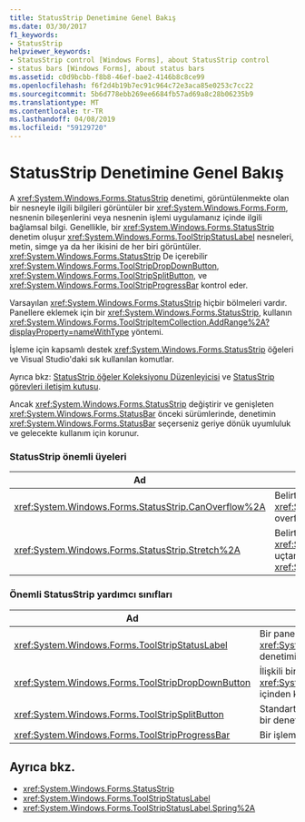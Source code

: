 ```yaml
---
title: StatusStrip Denetimine Genel Bakış
ms.date: 03/30/2017
f1_keywords:
- StatusStrip
helpviewer_keywords:
- StatusStrip control [Windows Forms], about StatusStrip control
- status bars [Windows Forms], about status bars
ms.assetid: c0d9bcbb-f8b8-46ef-bae2-4146b8c8ce99
ms.openlocfilehash: f6f2d4b19b7ec91c964c72e3aca85e0253c7cc22
ms.sourcegitcommit: 5b6d778ebb269ee6684fb57ad69a8c28b06235b9
ms.translationtype: MT
ms.contentlocale: tr-TR
ms.lasthandoff: 04/08/2019
ms.locfileid: "59129720"
---
```

# <a name="statusstrip-control-overview"></a>StatusStrip Denetimine Genel Bakış
A <xref:System.Windows.Forms.StatusStrip> denetimi, görüntülenmekte olan bir nesneyle ilgili bilgileri görüntüler bir <xref:System.Windows.Forms.Form>, nesnenin bileşenlerini veya nesnenin işlemi uygulamanız içinde ilgili bağlamsal bilgi. Genellikle, bir <xref:System.Windows.Forms.StatusStrip> denetim oluşur <xref:System.Windows.Forms.ToolStripStatusLabel> nesneleri, metin, simge ya da her ikisini de her biri görüntüler. <xref:System.Windows.Forms.StatusStrip> De içerebilir <xref:System.Windows.Forms.ToolStripDropDownButton>, <xref:System.Windows.Forms.ToolStripSplitButton>, ve <xref:System.Windows.Forms.ToolStripProgressBar> kontrol eder.  
  
 Varsayılan <xref:System.Windows.Forms.StatusStrip> hiçbir bölmeleri vardır. Panellere eklemek için bir <xref:System.Windows.Forms.StatusStrip>, kullanın <xref:System.Windows.Forms.ToolStripItemCollection.AddRange%2A?displayProperty=nameWithType> yöntemi.  
  
 İşleme için kapsamlı destek <xref:System.Windows.Forms.StatusStrip> öğeleri ve Visual Studio'daki sık kullanılan komutlar.  
  
 Ayrıca bkz: [StatusStrip öğeler Koleksiyonu Düzenleyicisi](https://docs.microsoft.com/previous-versions/visualstudio/visual-studio-2010/ms233631(v=vs.100)) ve [StatusStrip görevleri iletişim kutusu](https://docs.microsoft.com/previous-versions/visualstudio/visual-studio-2010/ms233642(v=vs.100)).  
  
 Ancak <xref:System.Windows.Forms.StatusStrip> değiştirir ve genişleten <xref:System.Windows.Forms.StatusBar> önceki sürümlerinde, denetimin <xref:System.Windows.Forms.StatusBar> seçerseniz geriye dönük uyumluluk ve gelecekte kullanım için korunur.  
  
### <a name="important-statusstrip-members"></a>StatusStrip önemli üyeleri  
  
|Ad|Açıklama|  
|----------|-----------------|  
|<xref:System.Windows.Forms.StatusStrip.CanOverflow%2A>|Belirten bir değeri alır veya ayarlar olmadığını <xref:System.Windows.Forms.StatusStrip> overflow işlevselliği destekler.|  
|<xref:System.Windows.Forms.StatusStrip.Stretch%2A>|Belirten bir değeri alır veya ayarlar olmadığını <xref:System.Windows.Forms.StatusStrip> uzatır uçtan uca içinde kendi <xref:System.Windows.Forms.ToolStripContainer>.|  
  
### <a name="important-statusstrip-companion-classes"></a>Önemli StatusStrip yardımcı sınıfları  
  
|Ad|Açıklama|  
|----------|-----------------|  
|<xref:System.Windows.Forms.ToolStripStatusLabel>|Bir panel içinde temsil eden bir <xref:System.Windows.Forms.StatusStrip> denetimi.|  
|<xref:System.Windows.Forms.ToolStripDropDownButton>|İlişkili bir görüntüler <xref:System.Windows.Forms.ToolStripDropDown> içinden kullanıcı tek bir öğe seçebilir.|  
|<xref:System.Windows.Forms.ToolStripSplitButton>|Standart bir düğme ve bir açılan menü iki parçalı bir denetimi temsil eder.|  
|<xref:System.Windows.Forms.ToolStripProgressBar>|Bir işlemi tamamlama durumunu görüntüler.|  
  
## <a name="see-also"></a>Ayrıca bkz.

- <xref:System.Windows.Forms.StatusStrip>
- <xref:System.Windows.Forms.ToolStripStatusLabel>
- <xref:System.Windows.Forms.ToolStripStatusLabel.Spring%2A>
